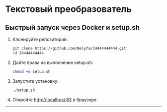 # Текстовый преобразователь

## Быстрый запуск через Docker и setup.sh

1. Клонируйте репозиторий:
   ```bash
   git clone https://github.com/Nelyfa/34444444444.git
   cd 34444444444
   ```

2. Дайте права на выполнение setup.sh:
   ```bash
   chmod +x setup.sh
   ```

3. Запустите установку:
   ```bash
   ./setup.sh
   ```

4. Откройте [http://localhost:83](http://localhost:83) в браузере.

---
